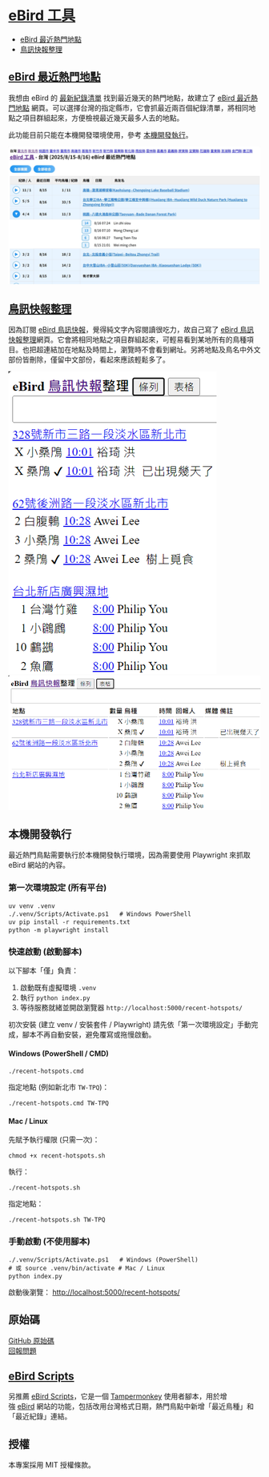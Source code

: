 # [eBird 工具](https://e-bird-christorngs-projects.vercel.app/)

- [eBird 最近熱門地點](https://e-bird-christorngs-projects.vercel.app/recent-hotspots/)
- [鳥訊快報整理](https://e-bird-christorngs-projects.vercel.app/alerts/)
  
## [eBird 最近熱門地點](https://e-bird-christorngs-projects.vercel.app/recent-hotspots/)

我想由 eBird 的 [最新紀錄清單](https://ebird.org/region/TW/recent-checklists) 找到最近幾天的熱門地點，故建立了 [eBird 最近熱門地點](https://e-bird-christorngs-projects.vercel.app/recent-hotspots/) 網頁。可以選擇台灣的指定縣市，它會抓最近兩百個紀錄清單，將相同地點之項目群組起來，方便檢視最近幾天最多人去的地點。

此功能目前只能在本機開發環境使用，參考 [本機開發執行](https://github.com/ChrisTorng/eBird#%E6%9C%AC%E6%A9%9F%E9%96%8B%E7%99%BC%E5%9F%B7%E8%A1%8C)。

![](images/eBird-recent-hotspots.png)

## [鳥訊快報整理](https://e-bird-christorngs-projects.vercel.app/alerts/)
  
  因為訂閱 [eBird 鳥訊快報](https://ebird.org/alerts)，覺得純文字內容閱讀很吃力，故自己寫了 [eBird 鳥訊快報整理](https://e-bird-christorngs-projects.vercel.app/alerts/)網頁。它會將相同地點之項目群組起來，可輕易看到某地所有的鳥種項目。也把超連結加在地點及時間上，瀏覽時不會看到網址。另將地點及鳥名中外文部份皆刪除，僅留中文部份，看起來應該輕鬆多了。

  ![清單](images/eBirdList.png)
  ![表格](images/eBirdTable.png)

## 本機開發執行

最近熱門鳥點需要執行於本機開發執行環境，因為需要使用 Playwright 來抓取 eBird 網站的內容。

### 第一次環境設定 (所有平台)

```
uv venv .venv
./.venv/Scripts/Activate.ps1   # Windows PowerShell
uv pip install -r requirements.txt
python -m playwright install
```

### 快速啟動 (啟動腳本)

以下腳本「僅」負責：
1. 啟動既有虛擬環境 `.venv`
2. 執行 `python index.py`
3. 等待服務就緒並開啟瀏覽器 `http://localhost:5000/recent-hotspots/`

初次安裝 (建立 venv / 安裝套件 / Playwright) 請先依「第一次環境設定」手動完成，腳本不再自動安裝，避免覆寫或拖慢啟動。

#### Windows (PowerShell / CMD)

```
./recent-hotspots.cmd
```

指定地點 (例如新北市 `TW-TPQ`)：

```
./recent-hotspots.cmd TW-TPQ
```

#### Mac / Linux

先賦予執行權限 (只需一次)：

```
chmod +x recent-hotspots.sh
```

執行：

```
./recent-hotspots.sh
```

指定地點：

```
./recent-hotspots.sh TW-TPQ
```

### 手動啟動 (不使用腳本)

```
./.venv/Scripts/Activate.ps1   # Windows (PowerShell)
# 或 source .venv/bin/activate # Mac / Linux
python index.py
```

啟動後瀏覽： [http://localhost:5000/recent-hotspots/](http://localhost:5000/recent-hotspots/)

## 原始碼

[GitHub 原始碼](https://github.com/ChrisTorng/eBird)<br/>
[回報問題](https://github.com/ChrisTorng/eBird/issues)

## [eBird Scripts](https://github.com/ChrisTorng/eBirdScripts)

另推薦 [eBird Scripts](https://github.com/ChrisTorng/eBirdScripts)，它是一個 [Tampermonkey](https://www.tampermonkey.net/) 使用者腳本，用於增強 [eBird](https://ebird.org/) 網站的功能，包括改用台灣格式日期，熱門鳥點中新增「最近鳥種」和「最近紀錄」連結。

## 授權

本專案採用 MIT 授權條款。